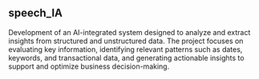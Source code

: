 ## speech_IA
Development of an AI-integrated system designed to analyze and extract insights from structured and unstructured data. The project focuses on evaluating key information, identifying relevant patterns such as dates, keywords, and transactional data, and generating actionable insights to support and optimize business decision-making.
